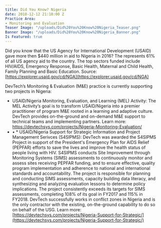 ```yaml
---
title: Did You Know? Nigeria
date: 2018-12-12 21:18:00 Z
Practice Area:
- Monitoring and Evaluation
Teaser Image: "/uploads/Did%20You%20Know%20Nigeria_Teaser.png"
Banner Image: "/uploads/Did%20You%20Know%20Nigeria_Banner.png"
Is Featured: true
---
```


Did you know that the US Agency for International Development (USAID) gave more then $440 million in aid to Nigeria in 2016?  The represents 61% of all US agency aid to the country. The top sectors funded include HIV/AIDS, Emergency Response, Basic Health, Maternal and Child Health, Family Planning and Basic Education. Source: [https://explorer.usaid.gov/cd/NGA](https://explorer.usaid.gov/cd/NGA)

DevTech’s Monitoring & Evaluation (M&E) practice is currently supporting two projects in Nigeria:
* USAID/Nigeria Monitoring, Evaluation, and Learning (MEL) Activity:  The MEL Activity’s goal is to transform USAID/Nigeria into a premier practitioner of program M&E rooted in a learning and adaptive culture.  DevTech provides on-the-ground and on-demand M&E support to technical teams and implementing partners. Learn more: https://devtechsys.com/projects/Nigeria-Monitoring-Evaluation/
* •	* USAID/Nigeria Support for Strategic Information and Project Management Serivces (S4SIPMS): DevTech was awarded the S4SIPMS Project in support of the President's Emergency Plan for AIDS Relief (PEPFAR) efforts to save the lives and improve the health status of people living with HIV. S4SIPMS conducts Site Improvement through Monitoring Systems (SIMS) assessments to continuously monitor and assess sites receiving PEPFAR funding, and to ensure effective, quality program implementation and adherence to national and international standards and accountability. The project is responsible for planning and conducting SIMS assessments, capacity building data literacy, and synthesizing and analyzing evaluation lessons to determine policy implications. The project consistently exceeds its targets for SIMS assessments, completing 108% of its goal in FY2017 and 115% in FY2018. DevTech successfully works in conflict zones in Nigeria and is the only contractor with the existing, on-the-ground capability to do so on behalf of the USG. Learn more: [https://devtechsys.com/projects/Nigeria-Support-for-Strategic/](https://devtechsys.com/projects/Nigeria-Support-for-Strategic/)
